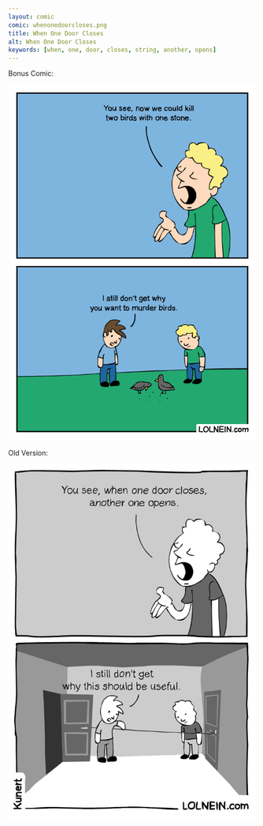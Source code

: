 ```yaml
---
layout: comic
comic: whenonedoorcloses.png
title: When One Door Closes
alt: When One Door Closes
keywords: [when, one, door, closes, string, another, opens]
---
```


Bonus Comic:

![When One Door Closes Bonus Comic](/images/whenonedoorcloses_bonus.png)

Old Version:

![When One Door Closes Old Version](/images/whenonedoorcloses_old.png)